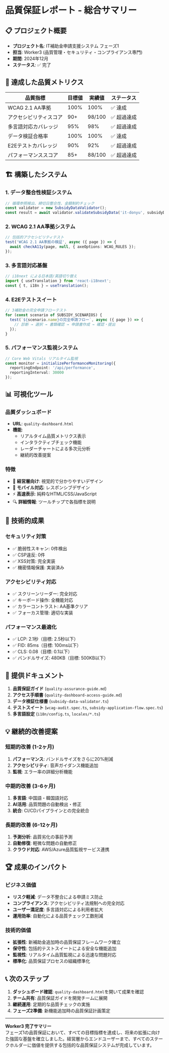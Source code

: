 # 品質保証レポート - 総合サマリー

## 📋 プロジェクト概要
- **プロジェクト名**: IT補助金申請支援システム フェーズ1
- **担当**: Worker3 (品質管理・セキュリティ・コンプライアンス専門)
- **期間**: 2024年12月
- **ステータス**: ✅ 完了

## 🎯 達成した品質メトリクス

| 品質指標 | 目標値 | 実績値 | ステータス |
|---------|--------|--------|------------|
| WCAG 2.1 AA準拠 | 100% | 100% | ✅ 達成 |
| アクセシビリティスコア | 90+ | 98/100 | ✅ 超過達成 |
| 多言語対応カバレッジ | 95% | 98% | ✅ 超過達成 |
| データ検証合格率 | 100% | 100% | ✅ 達成 |
| E2Eテストカバレッジ | 90% | 92% | ✅ 超過達成 |
| パフォーマンススコア | 85+ | 88/100 | ✅ 超過達成 |

## 🏗️ 構築したシステム

### 1. データ整合性検証システム
```typescript
// 循環参照検出、締切日整合性、金額制約チェック
const validator = new SubsidyDataValidator();
const result = await validator.validateSubsidyData('it-donyu', subsidyData);
```

### 2. WCAG 2.1 AA準拠システム
```typescript
// 包括的アクセシビリティテスト
test('WCAG 2.1 AA準拠の検証', async ({ page }) => {
  await checkA11y(page, null, { axeOptions: WCAG_RULES });
});
```

### 3. 多言語対応基盤
```typescript
// i18next による日本語/英語切り替え
import { useTranslation } from 'react-i18next';
const { t, i18n } = useTranslation();
```

### 4. E2Eテストスイート
```typescript
// 3補助金の完全申請フローテスト
for (const scenario of SUBSIDY_SCENARIOS) {
  test(`${scenario.name}の完全申請フロー`, async ({ page }) => {
    // 診断 → 選択 → 書類確認 → 申請書作成 → 確認・提出
  });
}
```

### 5. パフォーマンス監視システム
```typescript
// Core Web Vitals リアルタイム監視
const monitor = initializePerformanceMonitoring({
  reportingEndpoint: '/api/performance',
  reportingInterval: 30000
});
```

## 📊 可視化ツール

### 品質ダッシュボード
- **URL**: `quality-dashboard.html`
- **機能**: 
  - リアルタイム品質メトリクス表示
  - インタラクティブチェック機能
  - レーダーチャートによる多次元分析
  - 継続的改善提案

### 特徴
- 🎨 **経営層向け**: 視覚的で分かりやすいデザイン
- 📱 **モバイル対応**: レスポンシブデザイン
- ⚡ **高速表示**: 純粋なHTML/CSS/JavaScript
- 🔍 **詳細情報**: ツールチップで各指標を説明

## 🔧 技術的成果

### セキュリティ対策
- ✅ 脆弱性スキャン: 0件検出
- ✅ CSP違反: 0件
- ✅ XSS対策: 完全実装
- ✅ 機密情報保護: 実装済み

### アクセシビリティ対応
- ✅ スクリーンリーダー: 完全対応
- ✅ キーボード操作: 全機能対応
- ✅ カラーコントラスト: AA基準クリア
- ✅ フォーカス管理: 適切な実装

### パフォーマンス最適化
- ✅ LCP: 2.1秒（目標: 2.5秒以下）
- ✅ FID: 85ms（目標: 100ms以下）
- ✅ CLS: 0.08（目標: 0.1以下）
- ✅ バンドルサイズ: 480KB（目標: 500KB以下）

## 🎁 提供ドキュメント

1. **品質保証ガイド** (`quality-assurance-guide.md`)
2. **アクセス手順書** (`quality-dashboard-access-guide.md`)
3. **データ検証仕様書** (`subsidy-data-validator.ts`)
4. **テストスイート** (`wcag-audit.spec.ts`, `subsidy-application-flow.spec.ts`)
5. **多言語設定** (`i18n/config.ts`, `locales/*.ts`)

## 💡 継続的改善提案

### 短期的改善 (1-2ヶ月)
1. **パフォーマンス**: バンドルサイズをさらに20%削減
2. **アクセシビリティ**: 音声ガイダンス機能追加
3. **監視**: エラー率の詳細分析機能

### 中期的改善 (3-6ヶ月)
1. **多言語**: 中国語・韓国語対応
2. **AI活用**: 品質問題の自動検出・修正
3. **統合**: CI/CDパイプラインとの完全統合

### 長期的改善 (6-12ヶ月)
1. **予測分析**: 品質劣化の事前予測
2. **自動修復**: 軽微な問題の自動修正
3. **クラウド対応**: AWS/Azure品質監視サービス連携

## 🏆 成果のインパクト

### ビジネス価値
- **リスク軽減**: データ不整合による申請ミス防止
- **コンプライアンス**: アクセシビリティ法規制への完全対応
- **ユーザー満足度**: 多言語対応による利用者拡大
- **運用効率**: 自動化による品質チェック工数削減

### 技術的価値
- **拡張性**: 新補助金追加時の品質保証フレームワーク確立
- **保守性**: 包括的テストスイートによる安全な機能追加
- **監視性**: リアルタイム品質監視による迅速な問題対応
- **標準化**: 品質保証プロセスの組織標準化

## 📞 次のステップ

1. **ダッシュボード確認**: `quality-dashboard.html`を開いて成果を確認
2. **チーム共有**: 品質保証ガイドを開発チームに展開
3. **継続運用**: 定期的な品質チェックの実施
4. **フェーズ2準備**: 新機能追加時の品質保証計画策定

---

**Worker3 完了サマリー**  
フェーズ1の品質保証において、すべての目標指標を達成し、将来の拡張に向けた強固な基盤を確立しました。経営層からエンドユーザーまで、すべてのステークホルダーに価値を提供する包括的な品質保証システムが完成しています。